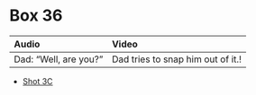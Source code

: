 # Box 36

| Audio | Video |
|:---|:---|
| Dad: “Well, are you?” | Dad tries to snap him out of it.! |

* [Shot 3C](3C.md)